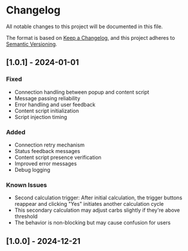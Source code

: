 # Changelog

All notable changes to this project will be documented in this file.

The format is based on [Keep a Changelog](https://keepachangelog.com/en/1.0.0/),
and this project adheres to [Semantic Versioning](https://semver.org/spec/v2.0.0.html).

## [1.0.1] - 2024-01-01

### Fixed
- Connection handling between popup and content script
- Message passing reliability
- Error handling and user feedback
- Content script initialization
- Script injection timing

### Added
- Connection retry mechanism
- Status feedback messages
- Content script presence verification
- Improved error messages
- Debug logging

### Known Issues
- Second calculation trigger: After initial calculation, the trigger buttons reappear and clicking "Yes" initiates another calculation cycle
- This secondary calculation may adjust carbs slightly if they're above threshold
- The behavior is non-blocking but may cause confusion for users

## [1.0.0] - 2024-12-21

### Added
- Initial release of the Keto Calculator Chrome Extension
- Automated calculation functionality
- Real-time ratio management
- Interactive popup interface
- Background service worker implementation
- Webpage data extraction and manipulation
- Target value calibration system
- Iterative adjustment algorithm

### Technical Features
- Message-passing architecture
- Background service worker
- Chrome extension manifest v3 support

### Development Setup
- Basic project structure
- Development environment configuration
- Extension loading capabilities
